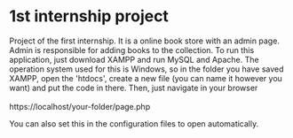 # 1st internship project

<p>
  Project of the first internship. It is a online book store with an admin page. Admin is responsible for adding books to the collection. To run this application, just download XAMPP and run MySQL and Apache. The operation system used for this is Windows, so in the folder you have saved XAMPP, open the 'htdocs', create a new file (you can name it however you want) and put the code in there. Then, just navigate in your browser <br/><br/>
  https://localhost/your-folder/page.php
</p>
<p>
  You can also set this in the configuration files to open automatically.
</p>
